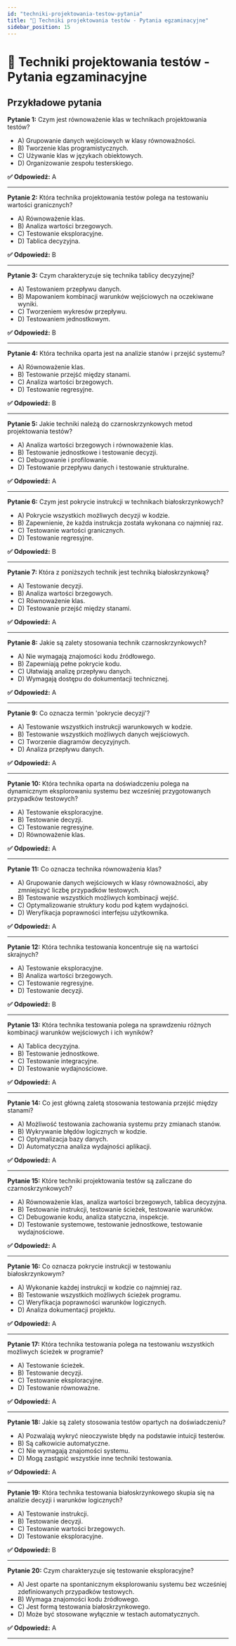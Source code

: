 ```yaml
---
id: "techniki-projektowania-testow-pytania"
title: "📘 Techniki projektowania testów - Pytania egzaminacyjne"
sidebar_position: 15
---
```


# 📘 Techniki projektowania testów - Pytania egzaminacyjne

## Przykładowe pytania

**Pytanie 1:** Czym jest równoważenie klas w technikach projektowania testów?

- A) Grupowanie danych wejściowych w klasy równoważności.
- B) Tworzenie klas programistycznych.
- C) Używanie klas w językach obiektowych.
- D) Organizowanie zespołu testerskiego.

**✅ Odpowiedź:** A

---

**Pytanie 2:** Która technika projektowania testów polega na testowaniu wartości granicznych?

- A) Równoważenie klas.
- B) Analiza wartości brzegowych.
- C) Testowanie eksploracyjne.
- D) Tablica decyzyjna.

**✅ Odpowiedź:** B

---

**Pytanie 3:** Czym charakteryzuje się technika tablicy decyzyjnej?

- A) Testowaniem przepływu danych.
- B) Mapowaniem kombinacji warunków wejściowych na oczekiwane wyniki.
- C) Tworzeniem wykresów przepływu.
- D) Testowaniem jednostkowym.

**✅ Odpowiedź:** B

---

**Pytanie 4:** Która technika oparta jest na analizie stanów i przejść systemu?

- A) Równoważenie klas.
- B) Testowanie przejść między stanami.
- C) Analiza wartości brzegowych.
- D) Testowanie regresyjne.

**✅ Odpowiedź:** B

---

**Pytanie 5:** Jakie techniki należą do czarnoskrzynkowych metod projektowania testów?

- A) Analiza wartości brzegowych i równoważenie klas.
- B) Testowanie jednostkowe i testowanie decyzji.
- C) Debugowanie i profilowanie.
- D) Testowanie przepływu danych i testowanie strukturalne.

**✅ Odpowiedź:** A

---

**Pytanie 6:** Czym jest pokrycie instrukcji w technikach białoskrzynkowych?

- A) Pokrycie wszystkich możliwych decyzji w kodzie.
- B) Zapewnienie, że każda instrukcja została wykonana co najmniej raz.
- C) Testowanie wartości granicznych.
- D) Testowanie regresyjne.

**✅ Odpowiedź:** B

---

**Pytanie 7:** Która z poniższych technik jest techniką białoskrzynkową?

- A) Testowanie decyzji.
- B) Analiza wartości brzegowych.
- C) Równoważenie klas.
- D) Testowanie przejść między stanami.

**✅ Odpowiedź:** A

---

**Pytanie 8:** Jakie są zalety stosowania technik czarnoskrzynkowych?

- A) Nie wymagają znajomości kodu źródłowego.
- B) Zapewniają pełne pokrycie kodu.
- C) Ułatwiają analizę przepływu danych.
- D) Wymagają dostępu do dokumentacji technicznej.

**✅ Odpowiedź:** A

---

**Pytanie 9:** Co oznacza termin 'pokrycie decyzji'?

- A) Testowanie wszystkich instrukcji warunkowych w kodzie.
- B) Testowanie wszystkich możliwych danych wejściowych.
- C) Tworzenie diagramów decyzyjnych.
- D) Analiza przepływu danych.

**✅ Odpowiedź:** A

---

**Pytanie 10:** Która technika oparta na doświadczeniu polega na dynamicznym eksplorowaniu systemu bez wcześniej przygotowanych przypadków testowych?

- A) Testowanie eksploracyjne.
- B) Testowanie decyzji.
- C) Testowanie regresyjne.
- D) Równoważenie klas.

**✅ Odpowiedź:** A

---

**Pytanie 11:** Co oznacza technika równoważenia klas?

- A) Grupowanie danych wejściowych w klasy równoważności, aby zmniejszyć liczbę przypadków testowych.
- B) Testowanie wszystkich możliwych kombinacji wejść.
- C) Optymalizowanie struktury kodu pod kątem wydajności.
- D) Weryfikacja poprawności interfejsu użytkownika.

**✅ Odpowiedź:** A

---

**Pytanie 12:** Która technika testowania koncentruje się na wartości skrajnych?

- A) Testowanie eksploracyjne.
- B) Analiza wartości brzegowych.
- C) Testowanie regresyjne.
- D) Testowanie decyzji.

**✅ Odpowiedź:** B

---

**Pytanie 13:** Która technika testowania polega na sprawdzeniu różnych kombinacji warunków wejściowych i ich wyników?

- A) Tablica decyzyjna.
- B) Testowanie jednostkowe.
- C) Testowanie integracyjne.
- D) Testowanie wydajnościowe.

**✅ Odpowiedź:** A

---

**Pytanie 14:** Co jest główną zaletą stosowania testowania przejść między stanami?

- A) Możliwość testowania zachowania systemu przy zmianach stanów.
- B) Wykrywanie błędów logicznych w kodzie.
- C) Optymalizacja bazy danych.
- D) Automatyczna analiza wydajności aplikacji.

**✅ Odpowiedź:** A

---

**Pytanie 15:** Które techniki projektowania testów są zaliczane do czarnoskrzynkowych?

- A) Równoważenie klas, analiza wartości brzegowych, tablica decyzyjna.
- B) Testowanie instrukcji, testowanie ścieżek, testowanie warunków.
- C) Debugowanie kodu, analiza statyczna, inspekcje.
- D) Testowanie systemowe, testowanie jednostkowe, testowanie wydajnościowe.

**✅ Odpowiedź:** A

---

**Pytanie 16:** Co oznacza pokrycie instrukcji w testowaniu białoskrzynkowym?

- A) Wykonanie każdej instrukcji w kodzie co najmniej raz.
- B) Testowanie wszystkich możliwych ścieżek programu.
- C) Weryfikacja poprawności warunków logicznych.
- D) Analiza dokumentacji projektu.

**✅ Odpowiedź:** A

---

**Pytanie 17:** Która technika testowania polega na testowaniu wszystkich możliwych ścieżek w programie?

- A) Testowanie ścieżek.
- B) Testowanie decyzji.
- C) Testowanie eksploracyjne.
- D) Testowanie równoważne.

**✅ Odpowiedź:** A

---

**Pytanie 18:** Jakie są zalety stosowania testów opartych na doświadczeniu?

- A) Pozwalają wykryć nieoczywiste błędy na podstawie intuicji testerów.
- B) Są całkowicie automatyczne.
- C) Nie wymagają znajomości systemu.
- D) Mogą zastąpić wszystkie inne techniki testowania.

**✅ Odpowiedź:** A

---

**Pytanie 19:** Która technika testowania białoskrzynkowego skupia się na analizie decyzji i warunków logicznych?

- A) Testowanie instrukcji.
- B) Testowanie decyzji.
- C) Testowanie wartości brzegowych.
- D) Testowanie eksploracyjne.

**✅ Odpowiedź:** B

---

**Pytanie 20:** Czym charakteryzuje się testowanie eksploracyjne?

- A) Jest oparte na spontanicznym eksplorowaniu systemu bez wcześniej zdefiniowanych przypadków testowych.
- B) Wymaga znajomości kodu źródłowego.
- C) Jest formą testowania białoskrzynkowego.
- D) Może być stosowane wyłącznie w testach automatycznych.

**✅ Odpowiedź:** A

---

